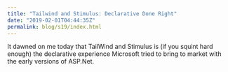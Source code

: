 ```yaml
---
title: "Tailwind and Stimulus: Declarative Done Right"
date: "2019-02-01T04:44:35Z"
permalink: blog/s19/index.html
---
```


It dawned on me today that TailWind and Stimulus is (if you squint hard enough) the declarative experience Microsoft tried to bring to market with the early versions of ASP.Net.

